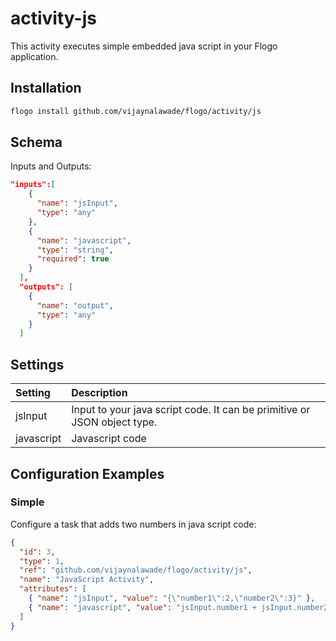 # activity-js
This activity executes simple embedded java script in your Flogo application.


## Installation

```bash
flogo install github.com/vijaynalawade/flogo/activity/js
```

## Schema
Inputs and Outputs:

```json
"inputs":[
    {
      "name": "jsInput",
      "type": "any"
    },
    {
      "name": "javascript",
      "type": "string",
      "required": true
    }
  ],
  "outputs": [
    {
      "name": "output",
      "type": "any"
    }
  ]
```
## Settings
| Setting   | Description    |
|:----------|:---------------|
| jsInput   | Input to your java script code. It can be primitive or JSON object type. |
| javascript  | Javascript code|



## Configuration Examples
### Simple
Configure a task that adds two numbers in java script code:

```json
{
  "id": 3,
  "type": 1,
  "ref": "github.com/vijaynalawade/flogo/activity/js",
  "name": "JavaScript Activity",
  "attributes": [
    { "name": "jsInput", "value": "{\"number1\":2,\"number2\":3}" },
    { "name": "javascript", "value": "jsInput.number1 + jsInput.number2;" };
  ]
}
```
